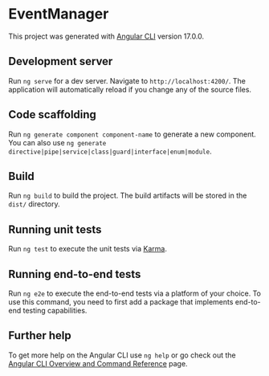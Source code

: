 # EventManager

This project was generated with [Angular CLI](https://github.com/angular/angular-cli) version 17.0.0.

## Development server

Run `ng serve` for a dev server. Navigate to `http://localhost:4200/`. The application will automatically reload if you change any of the source files.

## Code scaffolding

Run `ng generate component component-name` to generate a new component. You can also use `ng generate directive|pipe|service|class|guard|interface|enum|module`.

## Build

Run `ng build` to build the project. The build artifacts will be stored in the `dist/` directory.

## Running unit tests

Run `ng test` to execute the unit tests via [Karma](https://karma-runner.github.io).

## Running end-to-end tests

Run `ng e2e` to execute the end-to-end tests via a platform of your choice. To use this command, you need to first add a package that implements end-to-end testing capabilities.

## Further help

To get more help on the Angular CLI use `ng help` or go check out the [Angular CLI Overview and Command Reference](https://angular.io/cli) page.



<!-- Funkcjonalności

Temat projektu: Organizacja eventu

Skład:
- Adam Grzeszczuk
- Mateusz Fiedosiuk
- Konrad Żukowski


Klasa Event
-nazwa: string
-rodzaj: string
-organizator: string
-miejsce: string
-max ilość osób: number
-data rozpoczęcia: date
-data zakończenia: date
-plan: Plan[]
-cena biletu: number

Klasa Plan
-nazwa: string
-godzina rozpoczęcia: date
-godzina zakończenia: date

Klasa EventAdmin extend Event
-lista uczestników: string[]
-haslo do zarządzania eventem: string

Klasa Formularz
-imie: string
-nazwisko: string
-e-mail: string
-nr telefonu: number
-PESEL: number


Ograniczenia:
Ilość obiektów Event: 100

nazwa.Event: <5, 30 znaków>
rodzaj.Event: <3, 20 znaków>; brak cyfr i spacji
organizator.Event: <3, 50> znaków
miejsce.Event: <=30 znaków; brak cyfr i spacji 
max ilość osób.Event: <= liczba trzycyfowa
data rozpoczecia.Event: format 'dd/mm/rrrr'; < data zakończenia.Plan; > SysDate()
data zakończenia.Event: format 'dd/mm/rrrr'; > data rozpoczęcia.Plan; > SysDate()
plan.Event: <1, 10 elementów tablicy>
cena biletu.Event: <= 3 znaki (liczba trzycyfowa)

nazwa.Plan: <5, 30 znaków>
godzina rozpoczęcia.Plan: format 'gg/mm'; < godzina zakończenia.Plan; > SysDate()
godzina zakończenia.Plan: format 'gg/mm'; > godzina rozpoczęcia.Plan; > SysDate()

lista uczestników.EventAdmin: <= liczba trzycyfowa elementów tablicy
haslo.EventAdmin: <8, 20 znaków>; min. jedna duża litera; min jeden znak specjalny

imie.Formularz: <3,20 znaków>; pierwsza litera duża; brak cyfr i spacji
nazwisko.Formularz: <3,30 znaków>; pierwsza litera duża; brak cyfr i spacji
e-mail.Formularz: format '[nazwa]@[nazwa serwera].[domena]'; brak spacji 
nr telefonu.Formularz: == 9 znaków 
PESEL.Formularz: == 11 znaków

 
Funkcjonalności:

Ogranizator:
-przeglądanie eventów
-dodaj nowy event(przycisk nowy event) przekazanie danych do formularza
-nanoszenie zmian w wydarzeniu(modyfkiacja/usuwanie)
-przypominenie o nadchodzących eventach(sprawdzanie daty)
-sprawdzenie listy uczestników

Uczestnik:
-przeglądanie eventów
-przypominenie o nadchodzących eventach(sprawdzanie daty)
-wzięcie udziału(przycisk i przekierowanie do formularza) przekazanie danych do formularza i kupienie biletu -->


<!-- 
Wymagania:
* - klasa TypeScript (czy zdefiniowano i zastosowano klasę do organizacji danych, czy pola w klasie są prywatne ) - 1pkt 

* - typy TypeScript (czy każda zmienna ma przyporządkowany typ) - 1pkt

* - zaawansowane elementy TypeScript (jeden z wymienionych): - 2pkt
  
  - klasy pochodne TypeScript (czy wykorzystano również klasy pochodne) ,
  
  * - getter+setter (czy wykorzystano i  czy właściwie zostały dobrane)
    +parametry opcjonalne metod (czy są i czy właściwie dobrane)
    +modyfikatory dostępu w konstruktorze.

* - wykorzystanie formularzy, min. 5 elementów (czy właściwie wybrano dane do wprowadzania i dobrano rodzaj elementu formularza, czy nie ma dwustronnego wiązania danych w szablonie - 1pkt

* - walidacja danych wprowadzanych przez użytkownika ( w każdym przypadku wprowadzania danych, czy odpowiednio dobrano walidatory) - 2pkt,

- dwukierunkowa komunikacja pomiędzy komponentami (czy jest w każdym spodziewanym przypadku) - 2pkt,

- modyfikacja danych odbywa się tylko w jednym komponencie - 1pkt

* - operacje modyfikacji danych za pomocą 4 rodzajów żądań http - 1pkt

* - dane pochodzące z jednej klasy usługi - 1pkt

- dodatkowy serwis (a)synchroniczny - 1pkt

* - własna dyrektywa - 1pkt

* - wykorzystanie dowolnego filtru standardowego w szablonie  - 1pkt

* - implementacja własnego filtru - 2pkt

* - routing (ścieżki 'routes', w tym jedna z parametrem, operacje na obiekcie ActivateRoute i Route) - 1pkt 
-->
